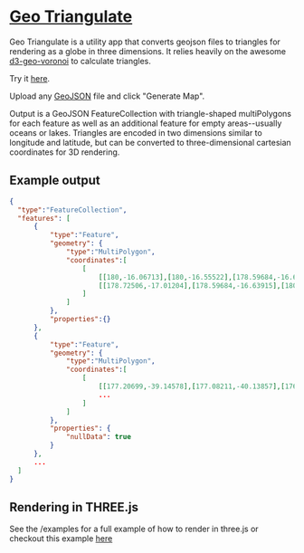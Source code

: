 # [Geo Triangulate](https://jessihamel.github.io/geo_triangulate)

Geo Triangulate is a utility app that converts geojson files to triangles for rendering as a globe in three dimensions. It relies heavily on the awesome [d3-geo-voronoi](https://github.com/Fil/d3-geo-voronoi) to calculate triangles.

Try it [here](https://jessihamel.github.io/geo_triangulate).

Upload any [GeoJSON](http://geojson.org/) file and click "Generate Map".

Output is a GeoJSON FeatureCollection with triangle-shaped multiPolygons for each feature as well as an additional feature for empty areas--usually oceans or lakes. Triangles are encoded in two dimensions similar to longitude and latitude, but can be converted to three-dimensional cartesian coordinates for 3D rendering.

## Example output

```json
{
  "type":"FeatureCollection",
  "features": [
      {
          "type":"Feature",
          "geometry": {
              "type":"MultiPolygon",
              "coordinates":[
                  [
                      [[180,-16.06713],[180,-16.55522],[178.59684,-16.63915],[180,-16.06713]],
                      [[178.72506,-17.01204],[178.59684,-16.63915],[180,-16.55522],[178.72506,-17.01204]]
                  ]
              ]
          },
          "properties":{}
      },
      {
          "type":"Feature",
          "geometry": {
              "type":"MultiPolygon",
              "coordinates":[
                  [
                      [[177.20699,-39.14578],[177.08211,-40.13857],[176.88582,-40.06598],[177.20699,-39.14578]],
                      ...
                  ]
              ]
          },
          "properties": {
              "nullData": true
          }
      },
      ...
  ]
}
```

## Rendering in THREE.js

See the /examples for a full example of how to render in three.js or checkout this example [here](https://bl.ocks.org/jessihamel/cb2752a0e56f42029e3623d4f037cfcd)
